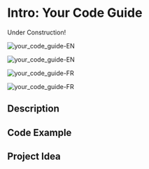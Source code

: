 # Intro:   Your Code Guide

<!-- Write here -->

Under Construction!

![your_code_guide-EN]("docs/static/mb/projects/bboard-tutorials-cards/1_Intro/Intro5/your_code_guide-EN.png?raw=true "your_code_guide-EN")

![your_code_guide-EN](https://github.com/Brilliant-Labs/bboard-tutorials-v3/blob/master/1_Intro/Intro5/your_code_guide-EN.png?raw=true "-your_code_guide-EN")

![your_code_guide-FR]("docs/static/mb/projects/bboard-tutorials-cards/1_Intro/Intro5/your_code_guide-FR.png?raw=true "your_code_guide-FR")

![your_code_guide-FR](https://github.com/Brilliant-Labs/bboard-tutorials-v3/blob/master/1_Intro/Intro5/your_code_guide-FR.png?raw=true "-your_code_guide-FR")

## Description

<!-- Write here -->

## Code Example

<!-- Write here -->

## Project Idea

<!-- Write here -->
